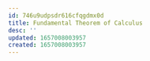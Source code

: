 ```yaml
---
id: 746u9udpsdr616cfqgdmx0d
title: Fundamental Theorem of Calculus
desc: ''
updated: 1657008003957
created: 1657008003957
---
```


